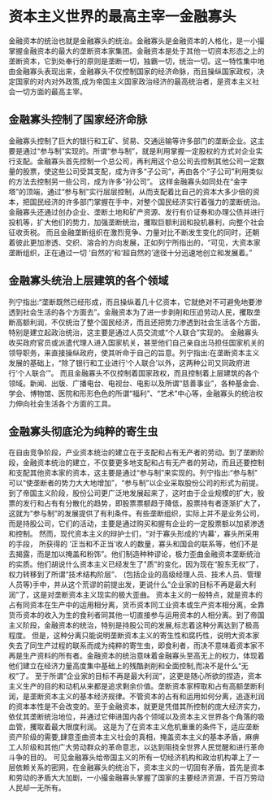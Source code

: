 # 资本主义世界的最高主宰一金融寡头

金融资本的统治也就是金融寡头的统治。金融寡头是金融资本的人格化，是一小撮掌握金融资本的最大的垄断资本家集团。金融资本是处于其他一切资本形态之上的垄断资本，它到处奉行的原则是垄断一切，独霸一切，统治一切。这一特性集中地由金融寡头表现出来，金融寡头不仅控制国家的经济命脉，而且操纵国家政权，决定国家的对内对外政策,成为帝国主义国家政治经济的最高统治者，是资本主义社会一切方面的最高主宰。

## 金融寡头控制了国家经济命脉

金融寡头控制了巨大的银行和工矿、贸易、交通运输等许多部门的垄断企业。这主要是通过“参与制”实现的。所谓“参与制”，就是利用掌握一定股权的方式对企业实行支配。金融寡头首先控制一个总公司，再利用这个总公司去控制其他公司一定数量的股票，使这些公司受其支配，成为许多“子公司”，再由各个“子公司”利用类似的方法去控制另一些公司，成为许多“孙公司”。
这样金融寡头如同处在“金字塔”的顶端，通过“参与制”实行层层控制，从而支配着比自己的资本大多少倍的资本，把国民经济的许多部门掌握在手中，对整个国民经济实行着强力的垄断统治。金融寡头还通过创办企业、垄断土地和矿产资源、发行有价证券和办理公债并进行投机等，扩大他们的势力，加强垄断统治，攫取巨额利润和投机暴利，向整个社会征收贡税。
而且金融垄断组织在激烈竞争、力量对比不断发生变化的同时，还朝着彼此更加渗透、交织、溶合的方向发展，正如列宁所指出的，“可见，大资本家垄断组织，正在通过一切 ‘自然的’和‘超自然的’途径十分迅速地创立和发展着。”

## 金融寡头统治上层建筑的各个领域

列宁指出:“垄断既然已经形成，而且操纵着几十亿资本，它就绝对不可避免地要渗透到社会生活的各个方面去”。金融资本为了进一步剥削和压迫劳动人民，攫取垄断高额利润，不仅统治了整个国民经济，而且还把势力渗透到社会生活各个方面，特别是建立起政治统治，这主要是通过人员交流或“个人联合”实现的。
金融寡头收买政府官员或派遣代理人进入国家机关，甚至他们自己亲自出马担任国家机关的领导职务，来直接操纵政府，使其听命于自己的旨意。列宁指出:在垄断资本主义发展的基础上，“除了银行和工业进行‘个人联合’以外，这两种公司又同政府进行‘个人联合’”。
而且金融寡头不仅控制着国家政权，而且控制着上层建筑的各个领域。新闻、出版、广播电台、电视台、电影以及所谓“慈善事业”，各种基金会、学会、博物馆、医院和形形色色的所谓“福利”、“艺术”中心等，金融寡头的统治权力伸向社会生活各个方面的工具。

## 金融寡头彻底沦为纯粹的寄生虫

在自由竞争阶段，产业资本统治的建立在于支配和占有无产者的劳动。到了垄断阶段，金融资本统治的建立，不仅要更多地支配和占有无产者的劳动，而且还要控制和支配其他资本家的资本，这主要是通过“参与制”来实现的。列宁指出:“参与制” 可以“使垄断者的势力大大地增加”，“参与制”以企业采取股份公司的形式为前提。
到了帝国主义阶段，股份公司更广泛地发展起来了，这时由于企业规模的扩大，股票的发行和占有有分散化的趋势，即股票票额趋于降低，股票持有者逐渐扩大了，这就为“参与制”的发展提供了有利条件。有些垄断组织，实际上并不是业务公司，而是持股公司，它们的活动，主要是通过购买和握有企业的一定股票额以加紧渗透和控制。
然而，现代资本主义的辩护士们，“对于寡头形成的‘内幕’，寡头所采用的手段， 所获得的 ‘正当和不正当’收人的数量，寡头和国会的联系等，他们不是去揭露，而是加以掩盖和粉饰”。他们制造种种谬论，极力歪曲金融资本垄断统治的实质。他们胡说什么资本主义已经发生了"质”的变化，因为现在“股东无权”了，权力转移到了所谓“技术结构阶层”、 (包括企业的高级经理人员、技术人员、管理人员等)手中，并从这个荒谬的前提出发，更说什么“企业家的目标不再是最大利润”了，这是对垄断资本主义现实的极大歪曲。
资本主义的一般特点，就是资本的占有同资本在生产中的运用相分离，货币资本同工业资本或生产资本相分离，全靠货币资本的收入为生的食利者同其他一切直接参与运用资本的人相分离。到了帝国主义阶段，金融资本的统治，特别是持股公司的发展,标志着这种分离达到了极高程度。
但是，这种分离只能说明垄断资本主义的寄生性和腐朽性，说明大资本家失去了同生产过程的联系而成为纯粹的寄生虫，即食利者，而决不意味着资本家不再是生产资料的所有者。金融资本的统治意味着金融寡头至高无上的权力，体现着他们建立在经济力量高度集中基础上的残酷剥削和全面控制,而决不是什么“无权”了。
至于所谓“企业家的目标不再是最大利润”，这更是随心所欲的捏造，资本主义生产的目的和动机从来都是追求剩余价值。垄断资本家榨取和占有高额垄断利润，是垄断资本主义的基本经济规律。不管资本的占有和运用如何分离，追逐利润的资本本性是不会改变的。至于金融资本，就更是凭借其所控制的庞大经济实力，依仗其垄断统治地位，并通过它伸进国内各个领域以及资本主义世界各个角落的吸血管，攫取着最大限度利润。
这是为了在资本主义危机重重的条件下，适应垄断资产阶级的需要,肆意歪曲资本主义社会的真相，掩盖资本主义的基本矛盾，麻痹工人阶级和其他广大劳动群众的革命意志，以达到阻挠全世界人民觉醒和进行革命斗争的目的。
可见金融寡头给帝国主义的所有一切经济机构和政治机构罩上了一层依赖关系的密网，在金融寡头的统治下，资本主义的一切固有矛盾，首先是资本和劳动的矛盾大大加剧，一小撮金融寡头掌握了国家的主要经济资源，千百万劳动人民却一无所有。